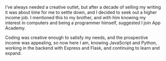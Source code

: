 I’ve always needed a creative outlet, but after a decade of selling my writing it was about time for me to settle down, and I decided to seek out a higher income job. I mentioned this to my brother, and with him knowing my interest in computers and being a programmer himself, suggested I join App Academy. 

Coding was creative enough to satisfy my needs, and the prospective income was appealing, so now here I am, knowing JavaScript and Python, working in the backend with Express and Flask, and continuing to learn and expand.

<!--
**hcoates86/hcoates86** is a ✨ _special_ ✨ repository because its `README.md` (this file) appears on your GitHub profile.

Here are some ideas to get you started:

- 🔭 I’m currently working on ...
- 🌱 I’m currently learning ...
- 👯 I’m looking to collaborate on ...
- 🤔 I’m looking for help with ...
- 💬 Ask me about ...
- 📫 How to reach me: ...
- 😄 Pronouns: ...
- ⚡ Fun fact: ...
-->
